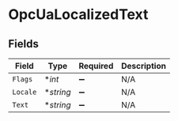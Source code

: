 # OpcUaLocalizedText


## Fields

| Field              | Type               | Required           | Description        |
| ------------------ | ------------------ | ------------------ | ------------------ |
| `Flags`            | **int*             | :heavy_minus_sign: | N/A                |
| `Locale`           | **string*          | :heavy_minus_sign: | N/A                |
| `Text`             | **string*          | :heavy_minus_sign: | N/A                |